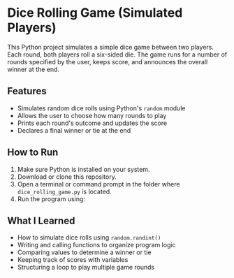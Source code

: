 # Dice Rolling Game (Simulated Players)

This Python project simulates a simple dice game between two players. Each round, both players roll a six-sided die. The game runs for a number of rounds specified by the user, keeps score, and announces the overall winner at the end.

## Features

- Simulates random dice rolls using Python's `random` module
- Allows the user to choose how many rounds to play
- Prints each round's outcome and updates the score
- Declares a final winner or tie at the end

## How to Run

1. Make sure Python is installed on your system.
2. Download or clone this repository.
3. Open a terminal or command prompt in the folder where `dice_rolling_game.py` is located.
4. Run the program using:

## What I Learned

- How to simulate dice rolls using `random.randint()`
- Writing and calling functions to organize program logic
- Comparing values to determine a winner or tie
- Keeping track of scores with variables
- Structuring a loop to play multiple game rounds
